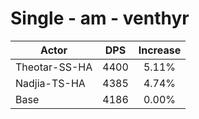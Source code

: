 # Single - am - venthyr
| Actor | DPS | Increase |
|---|:---:|:---:|
|Theotar-SS-HA|4400|5.11%|
|Nadjia-TS-HA|4385|4.74%|
|Base|4186|0.00%|
